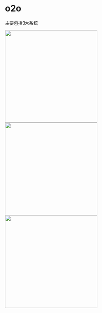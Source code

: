 # o2o
主要包括3大系统</p>
<img width="300px" src="https://github.com/email95/o2o/blob/master/o2o/blob/admin.jpeg" float="left"/>
<img width="300px"  src="https://github.com/email95/o2o/blob/master/o2o/blob/front.jpeg" float="left"/>
<img width="300px" src="https://github.com/email95/o2o/blob/master/o2o/blob/shop.jpeg" float="left"/>
